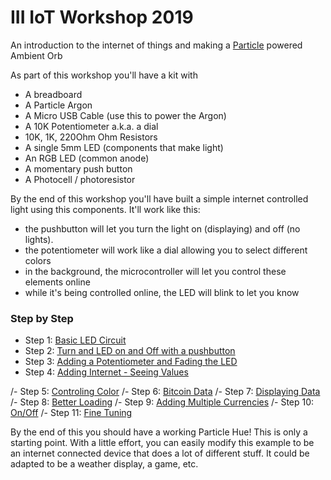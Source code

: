 # III IoT Workshop 2019

An introduction to the internet of things and making a [Particle](http://particle.io) powered Ambient Orb

As part of this workshop you'll have a kit with

- A breadboard
- A Particle Argon
- A Micro USB Cable (use this to power the Argon)
- A 10K Potentiometer a.k.a. a dial
- 10K, 1K, 220Ohm Ohm Resistors
- A single 5mm LED (components that make light)
- An RGB LED (common anode) 
- A momentary push button
- A Photocell / photoresistor

By the end of this workshop you'll have built a simple internet controlled light using this components. It'll work like this:

- the pushbutton will let you turn the light on (displaying) and off (no lights).
- the potentiometer will work like a dial allowing you to select different colors
- in the background, the microcontroller will let you control these elements online
- while it's being controlled online, the LED will blink to let you know

### Step by Step

- Step 1: [Basic LED Circuit](/step1)
- Step 2: [Turn and LED on and Off with a pushbutton](/step2)
- Step 3: [Adding a Potentiometer and Fading the LED](/step3)
- Step 4: [Adding Internet - Seeing Values](/step4)

/- Step 5: [Controling Color](/step5)
/- Step 6: [Bitcoin Data](/step6)
/- Step 7: [Displaying Data](/step7)
/- Step 8: [Better Loading](/step8)
/- Step 9: [Adding Multiple Currencies](/step9)
/- Step 10: [On/Off](/step10)
/- Step 11: [Fine Tuning](/step11)

By the end of this you should have a working Particle Hue! This is only a starting point. With a little effort, you can easily modify this example to be an internet connected device that does a lot of different stuff. It could be adapted to be a weather display, a game, etc.

